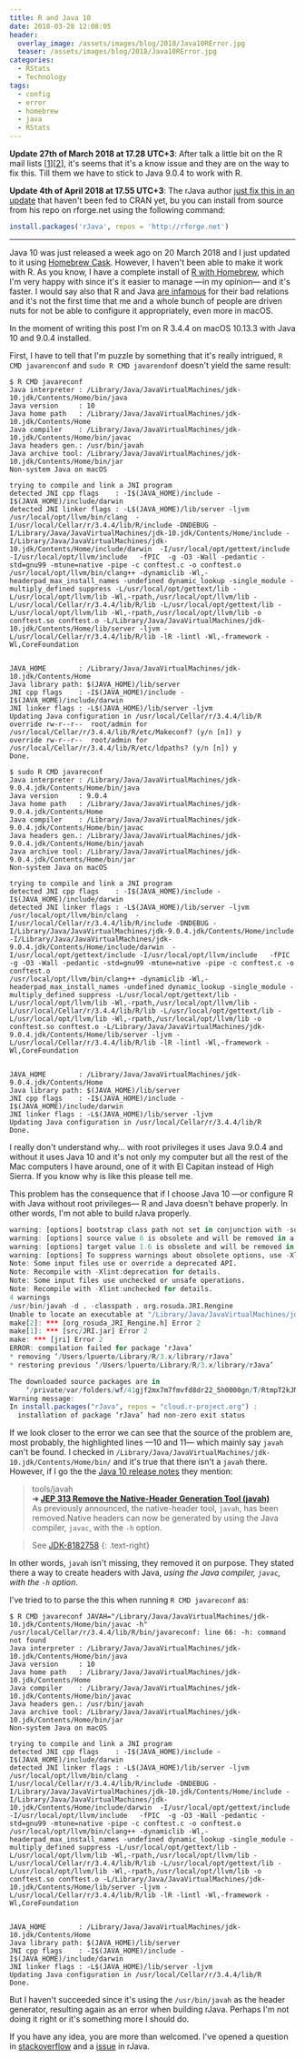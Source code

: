 ```yaml
---
title: R and Java 10
date: 2018-03-28 12:08:05
header: 
  overlay_image: /assets/images/blog/2018/Java10RError.jpg
  teaser: /assets/images/blog/2018/Java10RError.jpg
categories:
  - RStats
  - Technology
tags:
  - config
  - error
  - homebrew
  - java
  - RStats
---
```

**Update 27th of March 2018 at 17.28 UTC+3**: After talk a little bit on the R mail lists [[1](http://r.789695.n4.nabble.com/R-and-Java-10-rJava-not-able-to-build-td4749125.html)][[2](http://r-sig-mac.29524.n8.nabble.com/R-SIG-Mac-R-and-Java-10-rJava-not-able-to-build-td136.html)], it's seems that it's a know issue and they are on the way to fix this. Till them we have to stick to Java 9.0.4 to work with R.

**Update 4th of April 2018 at 17.55 UTC+3**: The rJava author [just fix this in an update](http://r-sig-mac.29524.n8.nabble.com/R-SIG-Mac-R-and-Java-10-rJava-not-able-to-build-td136.html) that haven't been fed to CRAN yet, bu you can install from source from his repo on rforge.net using the following command:

```R 
install.packages('rJava', repos = 'http://rforge.net')
```

* * *

Java 10 was just released a week ago on 20 March 2018 and I just updated to it using [Homebrew Cask](https://caskroom.github.io). However, I haven't been able to make it work with R. As you know, I have a complete install of [R with Homebrew](https://luisspuerto.net/blog/2018/01/12/install-r-100-homebrew-edition-with-openblas-openmp-my-version/), which I'm very happy with since it's it easier to manage —in my opinion— and it's faster. I would say also that R and Java [are infamous](https://stackoverflow.com/questions/tagged/java+r) for their bad relations and it's not the first time that me and a whole bunch of people are driven nuts for not be able to configure it appropriately, even more in macOS.

In the moment of writing this post I'm on R 3.4.4 on macOS 10.13.3 with Java 10 and 9.0.4 installed.

First, I have to tell that I'm puzzle by something that it's really intrigued, `R CMD javarenconf` and `sudo R CMD javarendonf` doesn't yield the same result:

```shell 
$ R CMD javareconf
Java interpreter : /Library/Java/JavaVirtualMachines/jdk-10.jdk/Contents/Home/bin/java
Java version     : 10
Java home path   : /Library/Java/JavaVirtualMachines/jdk-10.jdk/Contents/Home
Java compiler    : /Library/Java/JavaVirtualMachines/jdk-10.jdk/Contents/Home/bin/javac
Java headers gen.: /usr/bin/javah
Java archive tool: /Library/Java/JavaVirtualMachines/jdk-10.jdk/Contents/Home/bin/jar
Non-system Java on macOS

trying to compile and link a JNI program
detected JNI cpp flags    : -I$(JAVA_HOME)/include -I$(JAVA_HOME)/include/darwin
detected JNI linker flags : -L$(JAVA_HOME)/lib/server -ljvm
/usr/local/opt/llvm/bin/clang  -I/usr/local/Cellar/r/3.4.4/lib/R/include -DNDEBUG -I/Library/Java/JavaVirtualMachines/jdk-10.jdk/Contents/Home/include -I/Library/Java/JavaVirtualMachines/jdk-10.jdk/Contents/Home/include/darwin  -I/usr/local/opt/gettext/include -I/usr/local/opt/llvm/include   -fPIC  -g -O3 -Wall -pedantic -std=gnu99 -mtune=native -pipe -c conftest.c -o conftest.o
/usr/local/opt/llvm/bin/clang++ -dynamiclib -Wl,-headerpad_max_install_names -undefined dynamic_lookup -single_module -multiply_defined suppress -L/usr/local/opt/gettext/lib -L/usr/local/opt/llvm/lib -Wl,-rpath,/usr/local/opt/llvm/lib -L/usr/local/Cellar/r/3.4.4/lib/R/lib -L/usr/local/opt/gettext/lib -L/usr/local/opt/llvm/lib -Wl,-rpath,/usr/local/opt/llvm/lib -o conftest.so conftest.o -L/Library/Java/JavaVirtualMachines/jdk-10.jdk/Contents/Home/lib/server -ljvm -L/usr/local/Cellar/r/3.4.4/lib/R/lib -lR -lintl -Wl,-framework -Wl,CoreFoundation


JAVA_HOME        : /Library/Java/JavaVirtualMachines/jdk-10.jdk/Contents/Home
Java library path: $(JAVA_HOME)/lib/server
JNI cpp flags    : -I$(JAVA_HOME)/include -I$(JAVA_HOME)/include/darwin
JNI linker flags : -L$(JAVA_HOME)/lib/server -ljvm
Updating Java configuration in /usr/local/Cellar/r/3.4.4/lib/R
override rw-r--r--  root/admin for /usr/local/Cellar/r/3.4.4/lib/R/etc/Makeconf? (y/n [n]) y
override rw-r--r--  root/admin for /usr/local/Cellar/r/3.4.4/lib/R/etc/ldpaths? (y/n [n]) y
Done.
```

```shell 
$ sudo R CMD javareconf
Java interpreter : /Library/Java/JavaVirtualMachines/jdk-9.0.4.jdk/Contents/Home/bin/java
Java version     : 9.0.4
Java home path   : /Library/Java/JavaVirtualMachines/jdk-9.0.4.jdk/Contents/Home
Java compiler    : /Library/Java/JavaVirtualMachines/jdk-9.0.4.jdk/Contents/Home/bin/javac
Java headers gen.: /Library/Java/JavaVirtualMachines/jdk-9.0.4.jdk/Contents/Home/bin/javah
Java archive tool: /Library/Java/JavaVirtualMachines/jdk-9.0.4.jdk/Contents/Home/bin/jar
Non-system Java on macOS

trying to compile and link a JNI program
detected JNI cpp flags    : -I$(JAVA_HOME)/include -I$(JAVA_HOME)/include/darwin
detected JNI linker flags : -L$(JAVA_HOME)/lib/server -ljvm
/usr/local/opt/llvm/bin/clang  -I/usr/local/Cellar/r/3.4.4/lib/R/include -DNDEBUG -I/Library/Java/JavaVirtualMachines/jdk-9.0.4.jdk/Contents/Home/include -I/Library/Java/JavaVirtualMachines/jdk-9.0.4.jdk/Contents/Home/include/darwin  -I/usr/local/opt/gettext/include -I/usr/local/opt/llvm/include   -fPIC  -g -O3 -Wall -pedantic -std=gnu99 -mtune=native -pipe -c conftest.c -o conftest.o
/usr/local/opt/llvm/bin/clang++ -dynamiclib -Wl,-headerpad_max_install_names -undefined dynamic_lookup -single_module -multiply_defined suppress -L/usr/local/opt/gettext/lib -L/usr/local/opt/llvm/lib -Wl,-rpath,/usr/local/opt/llvm/lib -L/usr/local/Cellar/r/3.4.4/lib/R/lib -L/usr/local/opt/gettext/lib -L/usr/local/opt/llvm/lib -Wl,-rpath,/usr/local/opt/llvm/lib -o conftest.so conftest.o -L/Library/Java/JavaVirtualMachines/jdk-9.0.4.jdk/Contents/Home/lib/server -ljvm -L/usr/local/Cellar/r/3.4.4/lib/R/lib -lR -lintl -Wl,-framework -Wl,CoreFoundation


JAVA_HOME        : /Library/Java/JavaVirtualMachines/jdk-9.0.4.jdk/Contents/Home
Java library path: $(JAVA_HOME)/lib/server
JNI cpp flags    : -I$(JAVA_HOME)/include -I$(JAVA_HOME)/include/darwin
JNI linker flags : -L$(JAVA_HOME)/lib/server -ljvm
Updating Java configuration in /usr/local/Cellar/r/3.4.4/lib/R
Done.
```

I really don't understand why… with root privileges it uses Java 9.0.4 and without it uses Java 10 and it's not only my computer but all the rest of the Mac computers I have around, one of it with El Capitan instead of High Sierra. If you know why is like this please tell me.

This problem has the consequence that if I choose Java 10 —or configure R with Java without root privileges— R and Java doesn't behave properly. In other words, I'm not able to build rJava properly.

```R 
warning: [options] bootstrap class path not set in conjunction with -source 6
warning: [options] source value 6 is obsolete and will be removed in a future release
warning: [options] target value 1.6 is obsolete and will be removed in a future release
warning: [options] To suppress warnings about obsolete options, use -Xlint:-options.
Note: Some input files use or override a deprecated API.
Note: Recompile with -Xlint:deprecation for details.
Note: Some input files use unchecked or unsafe operations.
Note: Recompile with -Xlint:unchecked for details.
4 warnings
/usr/bin/javah -d . -classpath . org.rosuda.JRI.Rengine
Unable to locate an executable at "/Library/Java/JavaVirtualMachines/jdk-10.jdk/Contents/Home/bin/javah" (-1)
make[2]: *** [org_rosuda_JRI_Rengine.h] Error 2
make[1]: *** [src/JRI.jar] Error 2
make: *** [jri] Error 2
ERROR: compilation failed for package ‘rJava’
* removing ‘/Users/lpuerto/Library/R/3.x/library/rJava’
* restoring previous ‘/Users/lpuerto/Library/R/3.x/library/rJava’

The downloaded source packages are in
    ‘/private/var/folders/wf/41gjf2mx7m7fmvfd8dr22_5h0000gn/T/RtmpT2kJMY/downloaded_packages’
Warning message:
In install.packages("rJava", repos = "cloud.r-project.org") :
  installation of package ‘rJava’ had non-zero exit status
```

If we look closer to the error we can see that the source of the problem are, most probably, the highlighted lines —10 and 11— which mainly say `javah` can't be found. I checked in `/Library/Java/JavaVirtualMachines/jdk-10.jdk/Contents/Home/bin/` and it's true that there isn't a `javah` there. However, if I go the the [Java 10 release notes](http://www.oracle.com/technetwork/java/javase/10-relnote-issues-4108729.html) they mention:

>tools/javah  
>**➜ [JEP 313 Remove the Native-Header Generation Tool (javah)](http://www.oracle.com/technetwork/java/javase/10-relnote-issues-4108729.html#JDK-8182758)**  
>As previously announced, the native-header tool, `javah`, has been removed.Native headers can now be generated by using the Java compiler, `javac`, with the `-h` option.

>See [JDK-8182758](http://bugs.java.com/view_bug.do?bug_id=JDK-8182758)
{: .text-right}

In other words, `javah` isn't missing, they removed it on purpose. They stated there a way to create headers with Java, _using the Java compiler, `javac`, with the `-h` option_.

I've tried to to parse the this when running `R CMD javareconf` as:

```shell 
$ R CMD javareconf JAVAH="/Library/Java/JavaVirtualMachines/jdk-10.jdk/Contents/Home/bin/javac -h"
/usr/local/Cellar/r/3.4.4/lib/R/bin/javareconf: line 66: -h: command not found
Java interpreter : /Library/Java/JavaVirtualMachines/jdk-10.jdk/Contents/Home/bin/java
Java version     : 10
Java home path   : /Library/Java/JavaVirtualMachines/jdk-10.jdk/Contents/Home
Java compiler    : /Library/Java/JavaVirtualMachines/jdk-10.jdk/Contents/Home/bin/javac
Java headers gen.: /usr/bin/javah
Java archive tool: /Library/Java/JavaVirtualMachines/jdk-10.jdk/Contents/Home/bin/jar
Non-system Java on macOS

trying to compile and link a JNI program
detected JNI cpp flags    : -I$(JAVA_HOME)/include -I$(JAVA_HOME)/include/darwin
detected JNI linker flags : -L$(JAVA_HOME)/lib/server -ljvm
/usr/local/opt/llvm/bin/clang  -I/usr/local/Cellar/r/3.4.4/lib/R/include -DNDEBUG -I/Library/Java/JavaVirtualMachines/jdk-10.jdk/Contents/Home/include -I/Library/Java/JavaVirtualMachines/jdk-10.jdk/Contents/Home/include/darwin  -I/usr/local/opt/gettext/include -I/usr/local/opt/llvm/include   -fPIC  -g -O3 -Wall -pedantic -std=gnu99 -mtune=native -pipe -c conftest.c -o conftest.o
/usr/local/opt/llvm/bin/clang++ -dynamiclib -Wl,-headerpad_max_install_names -undefined dynamic_lookup -single_module -multiply_defined suppress -L/usr/local/opt/gettext/lib -L/usr/local/opt/llvm/lib -Wl,-rpath,/usr/local/opt/llvm/lib -L/usr/local/Cellar/r/3.4.4/lib/R/lib -L/usr/local/opt/gettext/lib -L/usr/local/opt/llvm/lib -Wl,-rpath,/usr/local/opt/llvm/lib -o conftest.so conftest.o -L/Library/Java/JavaVirtualMachines/jdk-10.jdk/Contents/Home/lib/server -ljvm -L/usr/local/Cellar/r/3.4.4/lib/R/lib -lR -lintl -Wl,-framework -Wl,CoreFoundation


JAVA_HOME        : /Library/Java/JavaVirtualMachines/jdk-10.jdk/Contents/Home
Java library path: $(JAVA_HOME)/lib/server
JNI cpp flags    : -I$(JAVA_HOME)/include -I$(JAVA_HOME)/include/darwin
JNI linker flags : -L$(JAVA_HOME)/lib/server -ljvm
Updating Java configuration in /usr/local/Cellar/r/3.4.4/lib/R
Done.
```

But I haven't succeeded since it's using the `/usr/bin/javah` as the header generator, resulting again as an error when building rJava. Perhaps I'm not doing it right or it's something more I should do.

If you have any idea, you are more than welcomed. I've opened a question in [stackoverflow](https://stackoverflow.com/questions/49519007/sudo-r-cmd-javareconf-and-r-cmd-javareconf-produce-different-output-with-java-10) and a [issue](https://github.com/s-u/rJava/issues/137) in rJava.
